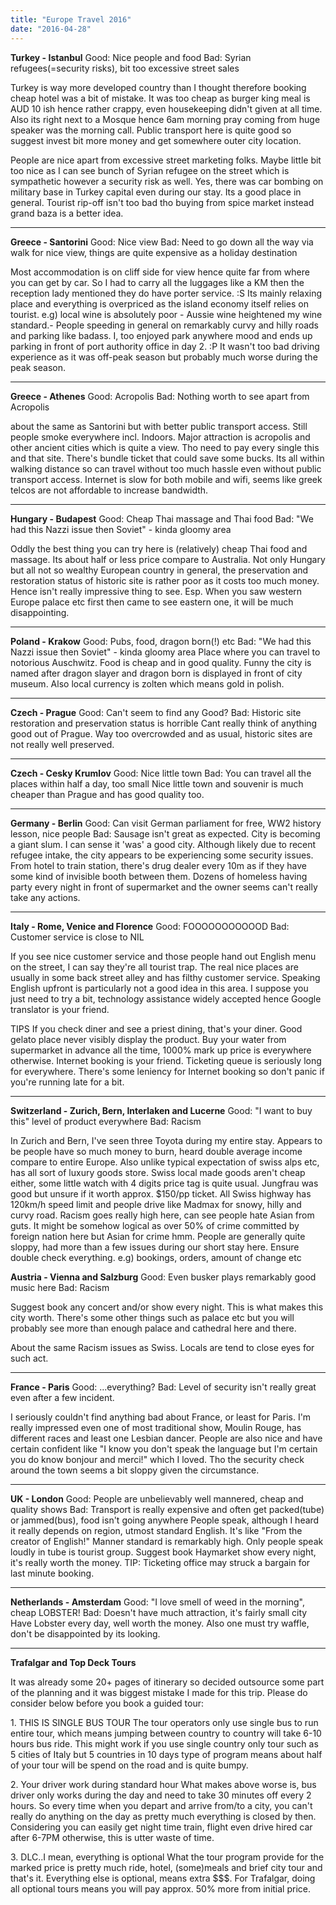 ```yaml
---
title: "Europe Travel 2016"
date: "2016-04-28"
---
```


**Turkey - Istanbul** Good: Nice people and food Bad: Syrian refugees(=security risks), bit too excessive street sales

Turkey is way more developed country than I thought therefore booking cheap hotel was a bit of mistake. It was too cheap as burger king meal is AUD 10 ish hence rather crappy, even housekeeping didn't given at all time. Also its right next to a Mosque hence 6am morning pray coming from huge speaker was the morning call. Public transport here is quite good so suggest invest bit more money and get somewhere outer city location.

People are nice apart from excessive street marketing folks. Maybe little bit too nice as I can see bunch of Syrian refugee on the street which is sympathetic however a security risk as well. Yes, there was car bombing on military base in Turkey capital even during our stay. Its a good place in general. Tourist rip-off isn't too bad tho buying from spice market instead grand baza is a better idea.

* * *

**Greece - Santorini** Good: Nice view Bad: Need to go down all the way via walk for nice view, things are quite expensive as a holiday destination

Most accommodation is on cliff side for view hence quite far from where you can get by car. So I had to carry all the luggages like a KM then the reception lady mentioned they do have porter service. :S Its mainly relaxing place and everything is overpriced as the island economy itself relies on tourist. e.g) local wine is absolutely poor - Aussie wine heightened my wine standard.- People speeding in general on remarkably curvy and hilly roads and parking like badass. I, too enjoyed park anywhere mood and ends up parking in front of port authority office in day 2. :P It wasn't too bad driving experience as it was off-peak season but probably much worse during the peak season.

* * *

**Greece - Athenes** Good: Acropolis Bad: Nothing worth to see apart from Acropolis

about the same as Santorini but with better public transport access. Still people smoke everywhere incl. Indoors. Major attraction is acropolis and other ancient cities which is quite a view. Tho need to pay every single this and that site. There's bundle ticket that could save some bucks. Its all within walking distance so can travel without too much hassle even without public transport access. Internet is slow for both mobile and wifi, seems like greek telcos are not affordable to increase bandwidth.

* * *

**Hungary - Budapest** Good: Cheap Thai massage and Thai food Bad: "We had this Nazzi issue then Soviet" - kinda gloomy area

Oddly the best thing you can try here is (relatively) cheap Thai food and massage. Its about half or less price compare to Australia. Not only Hungary but all not so wealthy European country in general, the preservation and restoration status of historic site is rather poor as it costs too much money. Hence isn't really impressive thing to see. Esp. When you saw western Europe palace etc first then came to see eastern one, it will be much disappointing.

* * *

**Poland - Krakow** Good: Pubs, food, dragon born(!) etc Bad: "We had this Nazzi issue then Soviet" - kinda gloomy area Place where you can travel to notorious Auschwitz. Food is cheap and in good quality. Funny the city is named after dragon slayer and dragon born is displayed in front of city museum. Also local currency is zolten which means gold in polish.

* * *

**Czech - Prague** Good: Can't seem to find any Good? Bad: Historic site restoration and preservation status is horrible Cant really think of anything good out of Prague. Way too overcrowded and as usual, historic sites are not really well preserved.

* * *

**Czech - Cesky Krumlov** Good: Nice little town Bad: You can travel all the places within half a day, too small Nice little town and souvenir is much cheaper than Prague and has good quality too.

* * *

**Germany - Berlin** Good: Can visit German parliament for free, WW2 history lesson, nice people Bad: Sausage isn't great as expected. City is becoming a giant slum. I can sense it 'was' a good city. Although likely due to recent refugee intake, the city appears to be experiencing some security issues. From hotel to train station, there's drug dealer every 10m as if they have some kind of invisible booth between them. Dozens of homeless having party every night in front of supermarket and the owner seems can't really take any actions.

* * *

**Italy - Rome, Venice and Florence** Good: FOOOOOOOOOOOD Bad: Customer service is close to NIL

If you see nice customer service and those people hand out English menu on the street, I can say they're all tourist trap. The real nice places are usually in some back street alley and has filthy customer service. Speaking English upfront is particularly not a good idea in this area. I suppose you just need to try a bit, technology assistance widely accepted hence Google translator is your friend.

TIPS If you check diner and see a priest dining, that's your diner. Good gelato place never visibly display the product. Buy your water from supermarket in advance all the time, 1000% mark up price is everywhere otherwise. Internet booking is your friend. Ticketing queue is seriously long for everywhere. There's some leniency for Internet booking so don't panic if you're running late for a bit.

* * *

**Switzerland - Zurich, Bern, Interlaken and Lucerne** Good: "I want to buy this" level of product everywhere Bad: Racism

In Zurich and Bern, I've seen three Toyota during my entire stay. Appears to be people have so much money to burn, heard double average income compare to entire Europe. Also unlike typical expectation of swiss alps etc, has all sort of luxury goods store. Swiss local made goods aren't cheap either, some little watch with 4 digits price tag is quite usual. Jungfrau was good but unsure if it worth approx. $150/pp ticket. All Swiss highway has 120km/h speed limit and people drive like Madmax for snowy, hilly and curvy road. Racism goes really high here, can see people hate Asian from guts. It might be somehow logical as over 50% of crime committed by foreign nation here but Asian for crime hmm. People are generally quite sloppy, had more than a few issues during our short stay here. Ensure double check everything. e.g) bookings, orders, amount of change etc

**Austria - Vienna and Salzburg** Good: Even busker plays remarkably good music here Bad: Racism

Suggest book any concert and/or show every night. This is what makes this city worth. There's some other things such as palace etc but you will probably see more than enough palace and cathedral here and there.

About the same Racism issues as Swiss. Locals are tend to close eyes for such act.

* * *

**France - Paris** Good: ...everything? Bad: Level of security isn't really great even after a few incident.

I seriously couldn't find anything bad about France, or least for Paris. I'm really impressed even one of most traditional show, Moulin Rouge, has different races and least one Lesbian dancer. People are also nice and have certain confident like "I know you don't speak the language but I'm certain you do know bonjour and merci!" which I loved. Tho the security check around the town seems a bit sloppy given the circumstance.

* * *

**UK - London** Good: People are unbelievably well mannered, cheap and quality shows Bad: Transport is really expensive and often get packed(tube) or jammed(bus), food isn't going anywhere People speak, although I heard it really depends on region, utmost standard English. It's like "From the creator of English!" Manner standard is remarkably high. Only people speak loudly in tube is tourist group. Suggest book Haymarket show every night, it's really worth the money. TIP: Ticketing office may struck a bargain for last minute booking.

* * *

**Netherlands - Amsterdam** Good: "I love smell of weed in the morning", cheap LOBSTER! Bad: Doesn't have much attraction, it's fairly small city Have Lobster every day, well worth the money. Also one must try waffle, don't be disappointed by its looking.

* * *

**Trafalgar and Top Deck Tours**

It was already some 20+ pages of itinerary so decided outsource some part of the planning and it was biggest mistake I made for this trip. Please do consider below before you book a guided tour:

1\. THIS IS SINGLE BUS TOUR The tour operators only use single bus to run entire tour, which means jumping between country to country will take 6-10 hours bus ride. This might work if you use single country only tour such as 5 cities of Italy but 5 countries in 10 days type of program means about half of your tour will be spend on the road and is quite bumpy.

2\. Your driver work during standard hour What makes above worse is, bus driver only works during the day and need to take 30 minutes off every 2 hours. So every time when you depart and arrive from/to a city, you can't really do anything on the day as pretty much everything is closed by then. Considering you can easily get night time train, flight even drive hired car after 6-7PM otherwise, this is utter waste of time.

3\. DLC..I mean, everything is optional What the tour program provide for the marked price is pretty much ride, hotel, (some)meals and brief city tour and that's it. Everything else is optional, means extra $$$. For Trafalgar, doing all optional tours means you will pay approx. 50% more from initial price.
